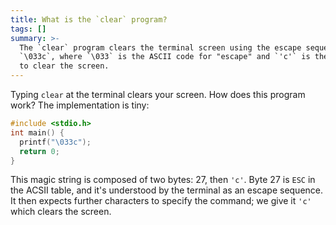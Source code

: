 ```yaml
---
title: What is the `clear` program?
tags: []
summary: >-
  The `clear` program clears the terminal screen using the escape sequence
  `\033c`, where `\033` is the ASCII code for "escape" and `'c'` is the command
  to clear the screen.
---
```


Typing `clear` at the terminal clears your screen. How does this program work? The implementation is tiny:

```c
#include <stdio.h>
int main() {
  printf("\033c");
  return 0;
}
```

This magic string is composed of two bytes: 27, then `'c'`. Byte 27 is `ESC` in the ACSII table, and it's understood by the terminal as an escape sequence. It then expects further characters to specify the command; we give it `'c'` which clears the screen.
